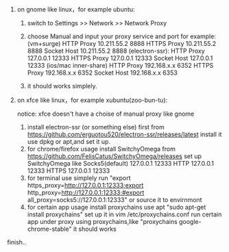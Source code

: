 1) on gnome like linux，for example ubuntu:

	1.	switch to Settings >> Network >> Network Proxy

	2.	choose Manual and input your proxy service and port
		for example:
			(vm+surge)
			HTTP Proxy 10.211.55.2 8888
			HTTPS Proxy 10.211.55.2 8888
			Socket Host 10.211.55.2 8888
			(electron-ssr):
			HTTP Proxy 127.0.0.1 12333
			HTTPS Proxy 127.0.0.1 12333
			Socket Host 127.0.0.1 12333
			(ios/mac inner-share)
			HTTP Proxy 192.168.x.x 6352
			HTTPS Proxy 192.168.x.x 6352
			Socket Host 192.168.x.x 6353

	3.	it should works simplely.

2) on xfce like linux，for example xubuntu(zoo-bun-tu):

	notice: xfce doesn't have a choise of manual proxy like gnome

	1.	install electron-ssr (or something else) first
		from https://github.com/erguotou520/electron-ssr/releases/latest
		install it use dpkg or apt,and set it up.
	2.	for chrome/firefox usage
		install SwitchyOmega from
			https://github.com/FelisCatus/SwitchyOmega/releases
		set up SwitchyOmega like
			Socks5(default) 127.0.0.1 12333
			HTTP 127.0.0.1 12333
			HTTPS 127.0.0.1 12333
	3.	for terminal use
		simplely run "export https_proxy=http://127.0.0.1:12333;export http_proxy=http://127.0.0.1:12333;#export all_proxy=socks5://127.0.0.1:12333"
		or source it to envirnmont
	4.	for certain app usage
		install proxychains use apt
			"sudo apt-get install proxychains"
		set up it in vim /etc/proxychains.conf
		run certain app under proxy using proxychains,like
			"proxychains google-chrome-stable"
		it should works

finish..


			

